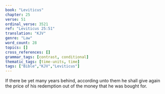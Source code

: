 ```yaml
---
book: "Leviticus"
chapter: 25
verse: 51
ordinal_verse: 3521
ref: "Leviticus 25:51"
translation: "KJV"
genre: "Law"
word_count: 28
topics: []
cross_references: []
grammar_tags: [contrast, conditional]
thematic_tags: [time-units, time]
tags: ["Bible","KJV","Leviticus"]
---
```

If there be yet many years behind, according unto them he shall give again the price of his redemption out of the money that he was bought for.
